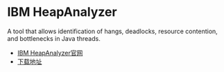 IBM HeapAnalyzer
================

A tool that allows identification of hangs, deadlocks, resource contention, and bottlenecks in Java threads.

- [IBM HeapAnalyzer官网](https://www.ibm.com/developerworks/community/groups/service/html/communityview?communityUuid=4544bafe-c7a2-455f-9d43-eb866ea60091)
- [下载地址](ftp://public.dhe.ibm.com/software/websphere/appserv/support/tools/HeapAnalyzer/ha456.jar)
